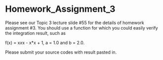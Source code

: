 # Homework_Assignment_3

Please see our Topic 3 lecture slide #55 for the details of homework assignment #3. You should use a function for which you could easily verify the integration result, such as

f(x) = x*x*x - x*x + 1, a = 1.0 and b = 2.0.

Please submit your source codes with result pasted in.
